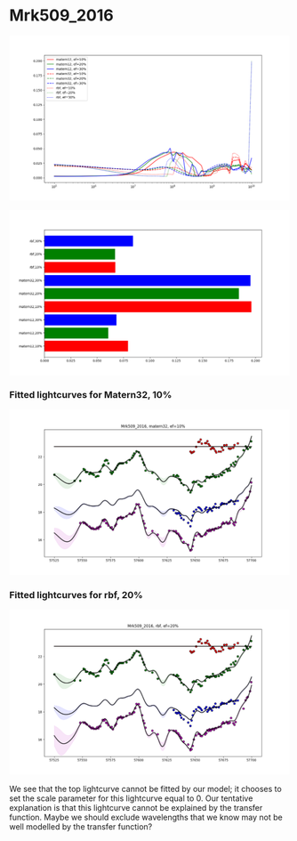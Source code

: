 # Mrk509_2016

![Mrk509_2016_posterior_mass](Mrk509/2016/Experiment1/massposterior.png)

![Mrk509_2016_bar_plot](Mrk509/2016/Experiment1/barposterior.png)

### Fitted lightcurves for Matern32, 10%

![Mrk509_2016_best_fit_mater32,ef10](Mrk509/2016/Experiment1/fit_matern32_10.png)

### Fitted lightcurves for rbf, 20%

![Mrk509_2016_best_fit_rbf,ef20](Mrk509/2016/Experiment1/fit_rbf_20.png)

We see that the top lightcurve cannot be fitted by our model; it chooses to set the scale parameter for this lightcurve equal to 0. Our tentative explanation is that this lightcurve cannot be explained by the transfer function. Maybe we should exclude wavelengths that we know may not be well modelled by the transfer function?
